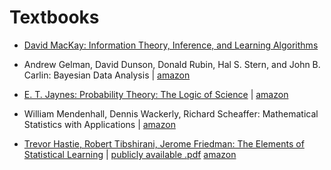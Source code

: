 # Textbooks


- [David MacKay: Information Theory, Inference, and Learning Algorithms](http://www.inference.org.uk/itprnn/)
- Andrew Gelman, David Dunson, Donald Rubin, Hal S. Stern, and John B. Carlin: Bayesian Data Analysis | [amazon](https://www.amazon.co.uk/Bayesian-Analysis-Chapman-Statistical-Science/dp/1439840954/ref=dp_ob_title_bk)

- [E. T. Jaynes: Probability Theory: The Logic of Science](https://doi.org/10.1017/CBO9780511790423) | [amazon](https://www.amazon.co.uk/Probability-Theory-Principles-Elementary-Applications/dp/0521592712)

- William Mendenhall, Dennis Wackerly, Richard Scheaffer:  Mathematical Statistics with Applications | [amazon](https://www.amazon.co.uk/Mathematical-Statistics-Applications-International-Mendenhall/dp/0495385085/ref=tmm_pap_swatch_0?_encoding=UTF8&qid=&sr=)

-  [Trevor Hastie, Robert Tibshirani, Jerome Friedman: The Elements of Statistical Learning](dx.doi.org/10.1007/978-0-387-84858-7) |
   [publicly available .pdf](https://web.stanford.edu/~hastie/Papers/ESLII.pdf) [amazon](Statistics)


   

